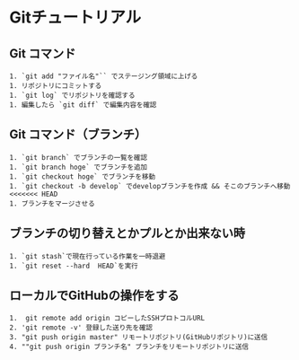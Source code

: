 # Gitチュートリアル

## Git コマンド
```
1. `git add "ファイル名"`` でステージング領域に上げる
1. リポジトリにコミットする
1. `git log` でリポジトリを確認する
1. 編集したら `git diff` で編集内容を確認
```

## Git コマンド（ブランチ）
```
1. `git branch` でブランチの一覧を確認
1. `git branch hoge` でブランチを追加
1. `git checkout hoge` でブランチを移動
1. `git checkout -b develop` でdevelopブランチを作成 && そこのブランチへ移動
<<<<<<< HEAD
1. ブランチをマージさせる

```
## ブランチの切り替えとかプルとか出来ない時
```
1. `git stash`で現在行っている作業を一時退避
1. `git reset --hard  HEAD`を実行
```

## ローカルでGitHubの操作をする
```
1.  git remote add origin コピーしたSSHプロトコルURL
2. 'git remote -v' 登録した送り先を確認
3. "git push origin master" リモートリポジトリ(GitHubリポジトリ)に送信
4. ""git push origin ブランチ名" ブランチをリモートリポジトリに送信
```
